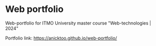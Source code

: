 # Web portfolio
Web-portfolio for ITMO University master course "Web-technologies | 2024"

Portfolio link:
https://anicktoo.github.io/web-portfolio/
